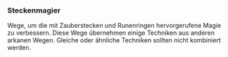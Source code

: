 ### Steckenmagier

Wege, um die mit Zauberstecken und Runenringen hervorgerufene Magie zu verbessern. Diese Wege übernehmen einige
Techniken aus anderen arkanen Wegen. Gleiche oder ähnliche Techniken sollten nicht kombiniert werden.
